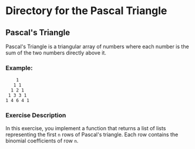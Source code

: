 # Directory for the Pascal Triangle

## Pascal's Triangle

Pascal's Triangle is a triangular array of numbers where each number is the sum of the two numbers directly above it.

### Example:
```
    1
   1 1
  1 2 1
 1 3 3 1
1 4 6 4 1
```

### Exercise Description

In this exercise, you implement a function that returns a list of lists representing the first `n` rows of Pascal's triangle. Each row contains the binomial coefficients of row `n`.
